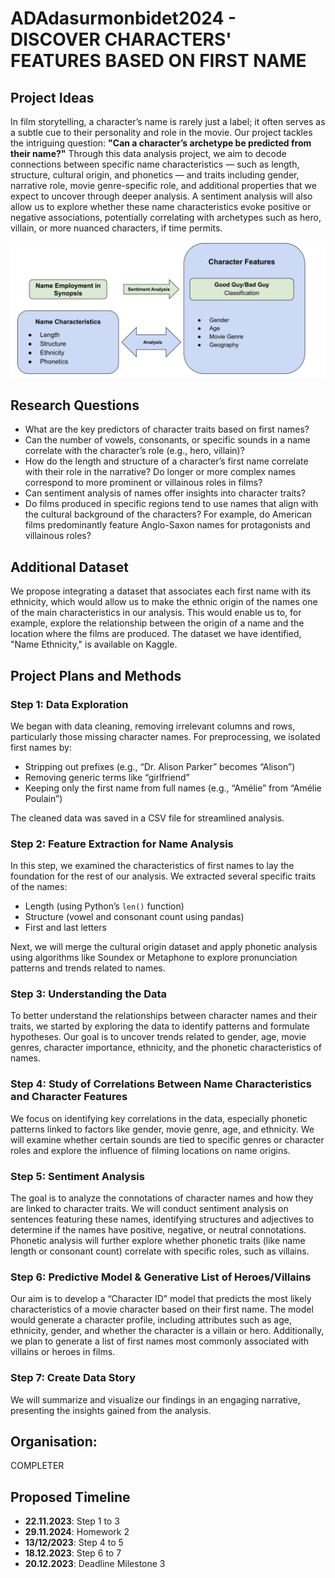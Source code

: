 # ADAdasurmonbidet2024 - DISCOVER CHARACTERS' FEATURES BASED ON FIRST NAME

## Project Ideas
In film storytelling, a character’s name is rarely just a label; it often serves as a subtle cue to their personality and role in the movie. Our project tackles the intriguing question: **"Can a character’s archetype be predicted from their name?"** Through this data analysis project, we aim to decode connections between specific name characteristics — such as length, structure, cultural origin, and phonetics — and traits including gender, narrative role, movie genre-specific role, and additional properties that we expect to uncover through deeper analysis. A sentiment analysis will also allow us to explore whether these name characteristics evoke positive or negative associations, potentially correlating with archetypes such as hero, villain, or more nuanced characters, if time permits.

![Names' Features](data/Image/Image_data.png)

## Research Questions
- What are the key predictors of character traits based on first names?
- Can the number of vowels, consonants, or specific sounds in a name correlate with the character’s role (e.g., hero, villain)?
- How do the length and structure of a character’s first name correlate with their role in the narrative? Do longer or more complex names correspond to more prominent or villainous roles in films?
- Can sentiment analysis of names offer insights into character traits?
- Do films produced in specific regions tend to use names that align with the cultural background of the characters? For example, do American films predominantly feature Anglo-Saxon names for protagonists and villainous roles?

## Additional Dataset
We propose integrating a dataset that associates each first name with its ethnicity, which would allow us to make the ethnic origin of the names one of the main characteristics in our analysis. This would enable us to, for example, explore the relationship between the origin of a name and the location where the films are produced. The dataset we have identified, "Name Ethnicity," is available on Kaggle.

## Project Plans and Methods

### Step 1: Data Exploration
We began with data cleaning, removing irrelevant columns and rows, particularly those missing character names. For preprocessing, we isolated first names by:
- Stripping out prefixes (e.g., “Dr. Alison Parker” becomes “Alison”)
- Removing generic terms like “girlfriend”
- Keeping only the first name from full names (e.g., “Amélie” from “Amélie Poulain”)

The cleaned data was saved in a CSV file for streamlined analysis.

### Step 2: Feature Extraction for Name Analysis
In this step, we examined the characteristics of first names to lay the foundation for the rest of our analysis. We extracted several specific traits of the names:
- Length (using Python’s `len()` function)
- Structure (vowel and consonant count using pandas)
- First and last letters

Next, we will merge the cultural origin dataset and apply phonetic analysis using algorithms like Soundex or Metaphone to explore pronunciation patterns and trends related to names.

### Step 3: Understanding the Data
To better understand the relationships between character names and their traits, we started by exploring the data to identify patterns and formulate hypotheses. Our goal is to uncover trends related to gender, age, movie genres, character importance, ethnicity, and the phonetic characteristics of names.

### Step 4: Study of Correlations Between Name Characteristics and Character Features
We focus on identifying key correlations in the data, especially phonetic patterns linked to factors like gender, movie genre, age, and ethnicity. We will examine whether certain sounds are tied to specific genres or character roles and explore the influence of filming locations on name origins.

### Step 5: Sentiment Analysis
The goal is to analyze the connotations of character names and how they are linked to character traits. We will conduct sentiment analysis on sentences featuring these names, identifying structures and adjectives to determine if the names have positive, negative, or neutral connotations. Phonetic analysis will further explore whether phonetic traits (like name length or consonant count) correlate with specific roles, such as villains.

### Step 6: Predictive Model & Generative List of Heroes/Villains
Our aim is to develop a “Character ID” model that predicts the most likely characteristics of a movie character based on their first name. The model would generate a character profile, including attributes such as age, ethnicity, gender, and whether the character is a villain or hero. Additionally, we plan to generate a list of first names most commonly associated with villains or heroes in films.

### Step 7: Create Data Story
We will summarize and visualize our findings in an engaging narrative, presenting the insights gained from the analysis.

## Organisation:
COMPLETER

## Proposed Timeline
- **22.11.2023**: Step 1 to 3
- **29.11.2024**: Homework 2
- **13/12/2023**: Step 4 to 5
- **18.12.2023**: Step 6 to 7
- **20.12.2023**: Deadline Milestone 3